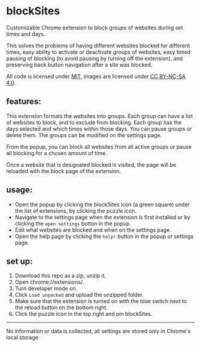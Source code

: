 # blockSites

Customizable Chrome extension to block groups of websites during set times and days. 

This solves the problems of having different websites blocked for different times, easy ability to activate or deactivate groups of websites, easy timed pausing of blocking (to avoid pausing by turning off the extension), and preserving back button navigation after a site was blocked. 

All code is licensed under [MIT](https://github.com/ksharnoff/blockSites/blob/main/LICENSE), images are licensed under [CC BY-NC-SA 4.0](https://github.com/ksharnoff/blockSites/blob/main/images/LICENSE).
<!-- change the above link for CC license to link to the license in the repo -->

## features: 

This extension formats the websites into groups. Each group can have a list of websites to block, and to exclude from blocking. Each group has the days selected and which times within those days. You can pause groups or delete them. The groups can be modified on the settings page. 

From the popup, you can block all websites from all active groups or pause all blocking for a chosen amount of time. 

Once a website that is designated blocked is visited, the page will be reloaded with the block page of the extension. 

## usage: 

- Open the popup by clicking the blockSites icon (a green square) under the list of extensions, by clicking the puzzle icon. 
- Navigate to the settings page when the extension is first installed or by clicking the `open settings` button in the popup.
- Edit what websites are blocked and when on the settings page. 
- Open the help page by clicking the `help!` button in the popup or settings page. 


## set up: 

1. Download this repo as a zip, unzip it. 
2. Open chrome://extensions/.
3. Turn developer mode on. 
4. Click `Load unpacked` and upload the unzipped folder.
5. Make sure that the extension is turned on with the blue switch next to the reload button on the bottom right.
6. Click the puzzle icon in the top right and pin blockSites. 

--- 

No information or data is collected, all settings are stored only in Chrome's local storage. 
